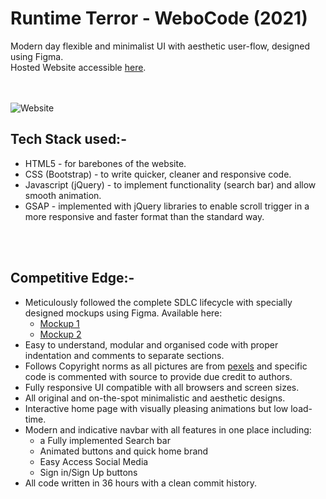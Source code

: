 # Runtime Terror - WeboCode (2021)

Modern day flexible and minimalist UI with aesthetic user-flow, designed using Figma. <br>
Hosted Website accessible [here](https://codealpha7.github.io/IEEE-WeboCode/).
<br><br><br>

![Website](https://i.imgur.com/oRkaAzs.png)

  

## Tech Stack used:- 

- HTML5 - for barebones of the website.
- CSS (Bootstrap) - to write quicker, cleaner and responsive code.
- Javascript (jQuery) - to implement functionality (search bar) and allow smooth animation.
- GSAP - implemented with jQuery libraries to enable scroll trigger in a more responsive and faster format than the standard way.

<br><br>

## Competitive Edge:-

- Meticulously followed the complete SDLC lifecycle with specially designed mockups using Figma. Available here:
  - [Mockup 1](https://www.figma.com/file/vEvQMtdodYQstRXuRm4QxB/Furniture?node-id=0%3A1)
  - [Mockup 2](https://www.figma.com/file/Iig2igEtMpCFWmtJ5XmbXx/Untitled?node-id=0%3A3&frame-preset-name=Desktop)
- Easy to understand, modular and organised code with proper indentation and comments to separate sections.
- Follows Copyright norms as all pictures are from [pexels](https://www.pexels.com/search/bedroom/) and specific code is commented with source to provide due credit to authors.
- Fully responsive UI compatible with all browsers and screen sizes.
- All original and on-the-spot minimalistic and aesthetic designs.
- Interactive home page with visually pleasing animations but low load-time.
- Modern and indicative navbar with all features in one place including: 
  - a Fully implemented Search bar
  - Animated buttons and quick home brand
  - Easy Access Social Media
  - Sign in/Sign Up buttons
- All code written in 36 hours with a clean commit history.

  
